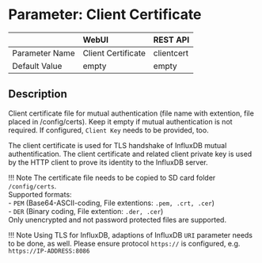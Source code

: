 # Parameter: Client Certificate

|                   | WebUI               | REST API
|:---               |:---                 |:----
| Parameter Name    | Client Certificate  | clientcert
| Default Value     | empty               | empty


## Description

Client certificate file for mutual authentication (file name with extention, file placed in /config/certs). 
Keep it empty if mutual authentication is not required. If configured, `Client Key` needs to be provided, too.

The client certificate is used for TLS handshake of InfluxDB mutual authentification. The client certificate and 
related client private key is used by the HTTP client to prove its identity to the InfluxDB server.

!!! Note
The certificate file needs to be copied to SD card folder `/config/certs`.<br>
    Supported formats:<br>
    - `PEM` (Base64-ASCII-coding, File extentions: `.pem, .crt, .cer`)<br>
    - `DER` (Binary coding, File extention: `.der, .cer`)<br>
    Only unencrypted and not password protected files are supported.


!!! Note
    Using TLS for InfluxDB, adaptions of InfluxDB `URI` parameter needs to be done, as well.  Please ensure 
    protocol `https://` is configured, e.g. `https://IP-ADDRESS:8086`
